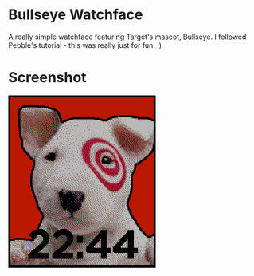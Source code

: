 # Bullseye Watchface  
A really simple watchface featuring Target's mascot, Bullseye. I followed Pebble's
tutorial - this was really just for fun. :)

# Screenshot
![Screenshot](screenshot.png)
